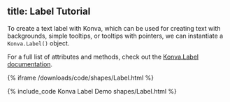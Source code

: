 title: Label Tutorial
---

To create a text label with Konva, which can be used for creating text with backgrounds, simple tooltips, or tooltips with pointers, we can instantiate a `Konva.Label()` object.

For a full list of attributes and methods, check out the [Konva.Label documentation](https://konvajs.github.io/api/Konva.Label.html).

{% iframe /downloads/code/shapes/Label.html %}

{% include_code Konva Label Demo shapes/Label.html %}